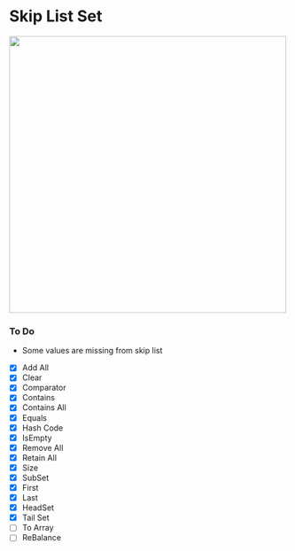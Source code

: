 # Skip List Set

<img width ="500px" src="https://camo.githubusercontent.com/d49b9f48546f2d9d2531e9cdee0f9a8298ab9c5fd7dff9d2be1699593fcbde85/68747470733a2f2f692e7974696d672e636f6d2f76692f6e306b3530304e6b364d452f6d617872657364656661756c742e6a7067"/>

### To Do

- Some values are missing from skip list
- [x] Add All
- [x] Clear
- [x] Comparator
- [x] Contains
- [x] Contains All
- [x] Equals
- [x] Hash Code
- [x] IsEmpty
- [x] Remove All
- [x] Retain All
- [x] Size
- [x] SubSet
- [x] First
- [x] Last
- [x] HeadSet
- [x] Tail Set
- [ ] To Array
- [ ] ReBalance
